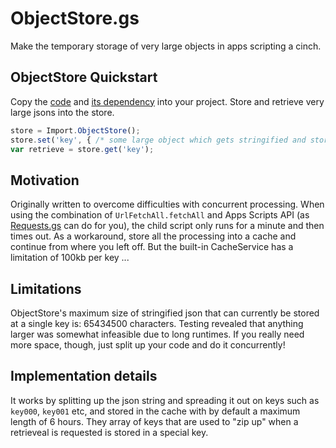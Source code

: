 # ObjectStore.gs

Make the temporary storage of very large objects in apps scripting a cinch. 

## ObjectStore Quickstart

Copy the [code](https://github.com/classroomtechtools/modularLibraries.gs/blob/master/Stores/ObjectStore/ObjectStore.gs) and [its dependency](https://github.com/classroomtechtools/modularLibraries.gs/blob/master/Stores/CacheStore/CacheStore.md) into your project. Store and retrieve very large jsons into the store.

```js
store = Import.ObjectStore();
store.set('key', { /* some large object which gets stringified and stored in sequential keys in CacheServices */ );
var retrieve = store.get('key');
```  

## Motivation

Originally written to overcome difficulties with concurrent processing. When using the combination of `UrlFetchAll.fetchAll` and Apps Scripts API (as [Requests.gs](https://github.com/classroomtechtools/modularLibraries.gs/blob/master/Requests/Requests.md) can do for you), the child script only runs for a minute and then times out. As a workaround, store all the processing into a cache and continue from where you left off. But the built-in CacheService has a limitation of 100kb per key ...

## Limitations

ObjectStore's maximum size of stringified json that can currently be stored at a single key is: 65434500 characters. Testing revealed that anything larger was somewhat infeasible due to long runtimes. If you really need more space, though, just split up your code and do it concurrently!

## Implementation details

It works by splitting up the json string and spreading it out on keys such as `key000`, `key001` etc, and stored in the cache with by default a maximum length of 6 hours. They array of keys that are used to "zip up" when a retrieveal is requested is stored in a special key. 

